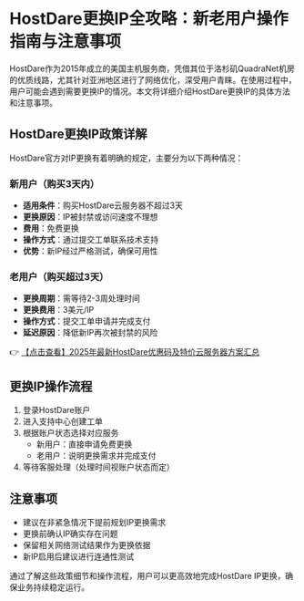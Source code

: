# HostDare更换IP全攻略：新老用户操作指南与注意事项

HostDare作为2015年成立的美国主机服务商，凭借其位于洛杉矶QuadraNet机房的优质线路，尤其针对亚洲地区进行了网络优化，深受用户青睐。在使用过程中，用户可能会遇到需要更换IP的情况。本文将详细介绍HostDare更换IP的具体方法和注意事项。

## HostDare更换IP政策详解

HostDare官方对IP更换有着明确的规定，主要分为以下两种情况：

### 新用户（购买3天内）
- **适用条件**：购买HostDare云服务器不超过3天
- **更换原因**：IP被封禁或访问速度不理想
- **费用**：免费更换
- **操作方式**：通过提交工单联系技术支持
- **优势**：新IP经过严格测试，确保可用性

### 老用户（购买超过3天）
- **更换周期**：需等待2-3周处理时间
- **更换费用**：3美元/IP
- **操作方式**：提交工单申请并完成支付
- **延迟原因**：降低新IP再次被封禁的风险

👉 [【点击查看】2025年最新HostDare优惠码及特价云服务器方案汇总](https://bit.ly/hostdare)

## 更换IP操作流程
1. 登录HostDare账户
2. 进入支持中心创建工单
3. 根据账户状态选择对应服务
   - 新用户：直接申请免费更换
   - 老用户：说明更换需求并完成支付
4. 等待客服处理（处理时间视账户状态而定）

## 注意事项
- 建议在非紧急情况下提前规划IP更换需求
- 更换前确认IP确实存在问题
- 保留相关网络测试结果作为更换依据
- 新IP启用后建议进行连通性测试

通过了解这些政策细节和操作流程，用户可以更高效地完成HostDare IP更换，确保业务持续稳定运行。